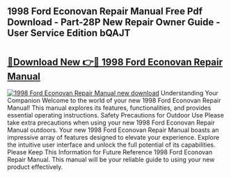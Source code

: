 ## 1998 Ford Econovan Repair Manual Free Pdf Download - Part-28P New Repair Owner Guide - User Service Edition bQAJT

# <h2><a href="http://bc94431.oget.top/?id=1998+Ford+Econovan+Repair+Manual">🔗Download New 👉🔴 1998 Ford Econovan Repair Manual</a></h2>

[![1998 Ford Econovan Repair Manual new download](https://i.imgur.com/5g1atiW.png)](http://bc94431.oget.top/?id=1998+Ford+Econovan+Repair+Manual)
Understanding Your Companion Welcome to the world of your new 1998 Ford Econovan Repair Manual! This manual explores its features, functionalities, and provides essential operating instructions. Safety Precautions for Outdoor Use Please take extra precautions when using your new 1998 Ford Econovan Repair Manual outdoors. Your new 1998 Ford Econovan Repair Manual boasts an impressive array of features designed to elevate your experience. Explore the intuitive user interface and unlock the full potential of its capabilities. Please Keep This Information for Future Reference 1998 Ford Econovan Repair Manual. This manual will be your reliable guide to using your new product effectively.
